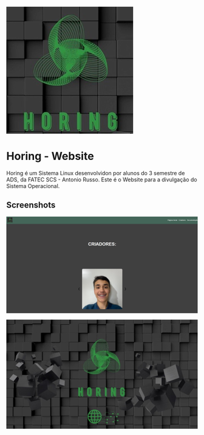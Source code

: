 
![App Screenshot](./Horing/assets/icon.jpg)

# Horing - Website

Horing é um Sistema Linux desenvolvidon por alunos do 3 semestre de ADS, da FATEC SCS - Antonio Russo. Este é o Website para a divulgação do Sistema Operacional.

## Screenshots

![App Screenshot](./Horing/assets/screenshot.png)

![App Screenshot](./Horing/assets/image.jpg)

